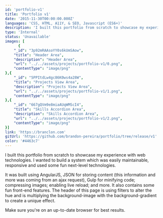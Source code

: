 ```yaml
---
id: 'portfolio-v1'
title: 'Portfolio v1'
date: '2015-11-30T00:00:00.000Z'
languages: 'CSS, HTML, A11Y, & SEO, Javascript (ES6+)'
description: 'I built this portfolio from scratch to showcase my experience with web technologies. I wanted to build a system which was easily maintainable, responsive and used some fun next-level technologies.'
type: 'Internal'
status: 'Unavailable'
images: [
      {
	"_id": "3p92mRAAsoYY0s6kUmSAow",
	"title": "Header Area",
	"description": "Header Area",
	"url": "../../assets/projects/portfolio-v1/0.png",
	"contentType": "image/png"
},{
	"_id": "5PPItdLw4gc86K0ws4a28W",
	"title": "Projects View Area",
	"description": "Projects View Area",
	"url": "../../assets/projects/portfolio-v1/1.png",
	"contentType": "image/png"
},{
	"_id": "667gQVm9e8miaAUqWMScI4",
	"title": "Skills Accordion Area",
	"description": "Skills Accordion Area",
	"url": "../../assets/projects/portfolio-v1/2.png",
	"contentType": "image/png"
}]
link: 'https://branclon.com'
gitUrl: 'https://github.com/brandon-pereira/portfolio/tree/release/v1'
color: '#4463c7'
---
```


I built this portfolio from scratch to showcase my experience with web technologies. I wanted to build a system which was easily maintainable, responsive and used some fun next-level technologies.

It was built using AngularJS, JSON for storing content (this information and more was coming from an ajax request), Gulp for minifying code; compressing images; enabling live reload; and more. It also contains some fun front-end features. The header of this page is using filters to alter the hue and is multiplying the background-image with the background-gradient to create a unique effect.

Make sure you're on an up-to-date browser for best results.
